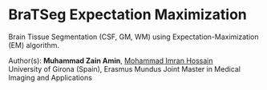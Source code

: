 # BraTSeg Expectation Maximization
Brain Tissue Segmentation (CSF, GM, WM) using Expectation-Maximization (EM) algorithm.

Author(s):  **Muhammad Zain Amin**, [Mohammad Imran Hossain](https://github.com/imran-maia)
<br>University of Girona (Spain), Erasmus Mundus Joint Master in Medical Imaging and Applications
